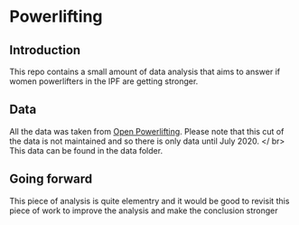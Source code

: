 # Powerlifting

## Introduction 
This repo contains a small amount of data analysis that aims to answer if women powerlifters in the IPF are getting stronger. 

## Data
All the data was taken from <a href="https://www.openpowerlifting.org/">Open Powerlifting</a>. Please note that this cut of the data is not maintained and so there is only data  until July 2020. </ br> This data can be found in the data folder.

## Going forward
This piece of analysis is quite elementry and it would be good to revisit this piece of work to improve the analysis and make the conclusion stronger
